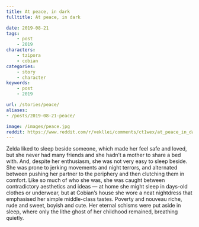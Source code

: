 ```yaml
---
title: At peace, in dark
fulltitle: At peace, in dark

date: 2019-08-21
tags:
    - post
    - 2019
characters:
    - tzipora
    - cobian
categories:
    - story
    - character
keywords:
    - post
    - 2019

url: /stories/peace/
aliases:
- /posts/2019-08-21-peace/

image: /images/peace.jpg
reddit: https://www.reddit.com/r/vekllei/comments/ct1wex/at_peace_in_dark/
---
```


Zelda liked to sleep beside someone, which made her feel safe and loved, but she never had many friends and she hadn’t a mother to share a bed with. And, despite her enthusiasm, she was not very easy to sleep beside. She was prone to jerking movements and night terrors, and alternated between pushing her partner to the periphery and then clutching them in comfort. Like so much of who she was, she was caught between contradictory aesthetics and ideas — at home she might sleep in days-old clothes or underwear, but at Cobian’s house she wore a neat nightdress that emphasised her simple middle-class tastes. Poverty and nouveau riche, rude and sweet, boyish and cute. Her eternal schisms were put aside in sleep, where only the lithe ghost of her childhood remained, breathing quietly.
